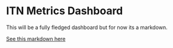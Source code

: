 # ITN Metrics Dashboard 

This will be a fully fledged dashboard but for now its a markdown. 

[See this markdown here](https://hutchdatascience.org/itn-metric/itn-eval-metrics.html)
